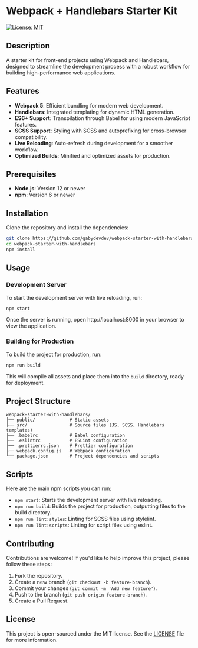 # Webpack + Handlebars Starter Kit

[![License: MIT](https://img.shields.io/badge/License-MIT-blue.svg)](./LICENSE)

## Description

A starter kit for front-end projects using Webpack and Handlebars, designed to streamline the development process with a robust workflow for building high-performance web applications.

## Features

-   **Webpack 5**: Efficient bundling for modern web development.
-   **Handlebars**: Integrated templating for dynamic HTML generation.
-   **ES6+ Support**: Transpilation through Babel for using modern JavaScript features.
-   **SCSS Support**: Styling with SCSS and autoprefixing for cross-browser compatibility.
-   **Live Reloading**: Auto-refresh during development for a smoother workflow.
-   **Optimized Builds**: Minified and optimized assets for production.

## Prerequisites

-   **Node.js**: Version 12 or newer
-   **npm**: Version 6 or newer

## Installation

Clone the repository and install the dependencies:

```bash
git clone https://github.com/gabydevdev/webpack-starter-with-handlebars.git
cd webpack-starter-with-handlebars
npm install
```

## Usage

### Development Server

To start the development server with live reloading, run:

```bash
npm start
```

Once the server is running, open http://localhost:8000 in your browser to view the application.

### Building for Production

To build the project for production, run:

```bash
npm run build
```

This will compile all assets and place them into the `build` directory, ready for deployment.

## Project Structure

```
webpack-starter-with-handlebars/
├── public/             # Static assets
├── src/                # Source files (JS, SCSS, Handlebars templates)
├── .babelrc            # Babel configuration
├── .eslintrc           # ESLint configuration
├── .prettierrc.json    # Prettier configuration
├── webpack.config.js   # Webpack configuration
└── package.json        # Project dependencies and scripts
```

## Scripts

Here are the main npm scripts you can run:

- `npm start`: Starts the development server with live reloading.
- `npm run build`: Builds the project for production, outputting files to the build directory.
- `npm run lint:styles`: Linting for SCSS files using stylelint.
- `npm run lint:scripts`: Linting for script files using eslint.

## Contributing

Contributions are welcome! If you'd like to help improve this project, please follow these steps:

1. Fork the repository.
2. Create a new branch (`git checkout -b feature-branch`).
3. Commit your changes (`git commit -m 'Add new feature'`).
4. Push to the branch (`git push origin feature-branch`).
5. Create a Pull Request.

## License

This project is open-sourced under the MIT license. See the [LICENSE](LICENSE) file for more information.
